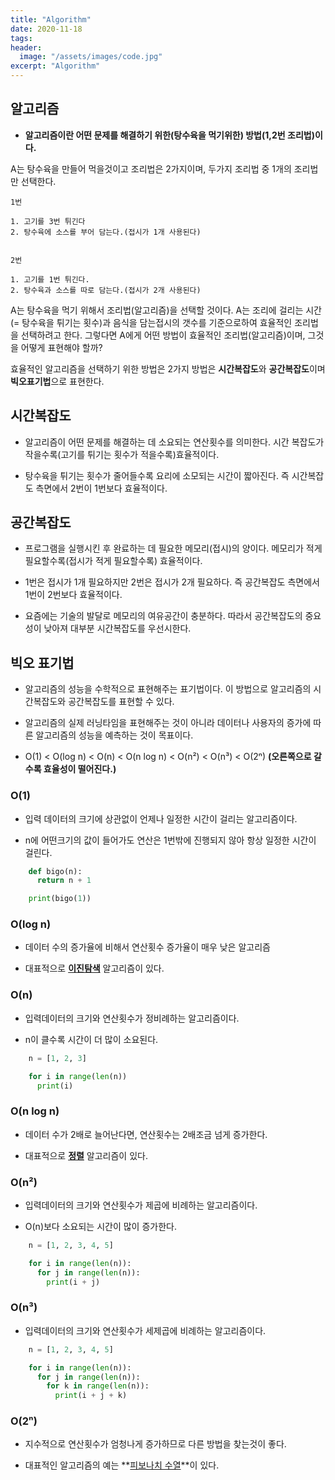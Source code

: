 ```yaml
---
title: "Algorithm"
date: 2020-11-18
tags:
header:
  image: "/assets/images/code.jpg"
excerpt: "Algorithm"
---
```


## 알고리즘

* **알고리즘이란 어떤 문제를 해결하기 위한(탕수육을 먹기위한) 방법(1,2번 조리법)이다.**

A는 탕수육을 만들어 먹을것이고 조리법은 2가지이며, 두가지 조리법 중 1개의 조리법만 선택한다.

```
1번

1. 고기를 3번 튀긴다
2. 탕수육에 소스를 부어 담는다.(접시가 1개 사용된다)


2번

1. 고기를 1번 튀긴다.
2. 탕수육과 소스를 따로 담는다.(접시가 2개 사용된다)
```

A는 탕수육을 먹기 위해서 조리법(알고리즘)을 선택할 것이다.
A는 조리에 걸리는 시간(= 탕수육을 튀기는 횟수)과 음식을 담는접시의 갯수를 기준으로하여 효율적인 조리법을 선택하려고 한다.
그렇다면 A에게 어떤 방법이 효율적인 조리법(알고리즘)이며, 그것을 어떻게 표현해야 할까?

효율적인 알고리즘을 선택하기 위한 방법은 2가지 방법은 **시간복잡도**와 **공간복잡도**이며 **빅오표기법**으로 표현한다.




## 시간복잡도

* 알고리즘이 어떤 문제를 해결하는 데 소요되는 연산횟수를 의미한다. 시간 복잡도가 작을수록(고기를 튀기는 횟수가 적을수록)효율적이다.

* 탕수육을 튀기는 횟수가 줄어들수록 요리에 소모되는 시간이 짧아진다. 즉 시간복잡도 측면에서 2번이 1번보다 효율적이다.




## 공간복잡도

* 프로그램을 실행시킨 후 완료하는 데 필요한 메모리(접시)의 양이다. 메모리가 적게 필요할수록(접시가 적게 필요할수록) 효율적이다.

* 1번은 접시가 1개 필요하지만 2번은 접시가 2개 필요하다. 즉 공간복잡도 측면에서 1번이 2번보다 효율적이다.

* 요즘에는 기술의 발달로 메모리의 여유공간이 충분하다. 따라서 공간복잡도의 중요성이 낮아져 대부분 시간복잡도를 우선시한다.




## 빅오 표기법

* 알고리즘의 성능을 수학적으로 표현해주는 표기법이다. 이 방법으로 알고리즘의 시간복잡도와 공간복잡도를 표현할 수 있다.

* 알고리즘의 실제 러닝타임을 표현해주는 것이 아니라 데이터나 사용자의 증가에 따른 알고리즘의 성능을 예측하는 것이 목표이다.

* O(1) < O(log n) < O(n) < O(n log n) < O(n²) < O(n³) < O(2ⁿ) **(오른쪽으로 갈수록 효율성이 떨어진다.)**



### O(1)

* 입력 데이터의 크기에 상관없이 언제나 일정한 시간이 걸리는 알고리즘이다.

* n에 어떤크기의 값이 들어가도 연산은 1번밖에 진행되지 않아 항상 일정한 시간이 걸린다.

```python
    def bigo(n):
      return n + 1

    print(bigo(1))
```



### O(log n)

* 데이터 수의 증가율에 비해서 연산횟수 증가율이 매우 낮은 알고리즘

* 대표적으로 **[이진탐색](https://10reps.github.io/search/)** 알고리즘이 있다.



### O(n)

* 입력데이터의 크기와 연산횟수가 정비례하는 알고리즘이다.

* n이 클수록 시간이 더 많이 소요된다.

```python
    n = [1, 2, 3]

    for i in range(len(n))
      print(i)
```



### O(n log n)

* 데이터 수가 2배로 늘어난다면, 연산횟수는 2배조금 넘게 증가한다.

* 대표적으로 **[정렬](http://10reps.github.io)** 알고리즘이 있다.



### O(n²)

* 입력데이터의 크기와 연산횟수가 제곱에 비례하는 알고리즘이다.

* O(n)보다 소요되는 시간이 많이 증가한다.

```python
    n = [1, 2, 3, 4, 5]

    for i in range(len(n)):
      for j in range(len(n)):
        print(i + j)
```



### O(n³)

* 입력데이터의 크기와 연산횟수가 세제곱에 비례하는 알고리즘이다.

```python
    n = [1, 2, 3, 4, 5]

    for i in range(len(n)):
      for j in range(len(n)):
        for k in range(len(n)):
          print(i + j + k)
```



### O(2ⁿ)

* 지수적으로 연산횟수가 엄청나게 증가하므로 다른 방법을 찾는것이 좋다.

* 대표적인 알고리즘의 예는 **[피보나치 수열](http://10reps.github.io)**이 있다.